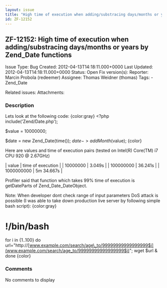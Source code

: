 ```yaml
---
layout: issue
title: "High time of execution when adding/substracing days/months or years by Zend_Date functions"
id: ZF-12152
---
```


ZF-12152: High time of execution when adding/substracing days/months or years by Zend\_Date functions
-----------------------------------------------------------------------------------------------------

 Issue Type: Bug Created: 2012-04-13T14:18:11.000+0000 Last Updated: 2012-04-13T14:18:11.000+0000 Status: Open Fix version(s): 
 Reporter:  Marcin Probola (redeemer)  Assignee:  Thomas Weidner (thomas)  Tags: - Zend\_Date
 
 Related issues: 
 Attachments: 
### Description

Lets look at the following code: {color:gray} <?php include('Zend/Date.php');

$value = 10000000;

$date = new Zend\_Date(time()); $date->addMonth($value); {color}

Here are values and time of execution pairs (tested on Intel(R) Core(TM) i7 CPU 920 @ 2.67GHz)

| value | time of execution | | 10000000 | 3.049s | | 100000000 | 36.241s | | 1000000000 | 5m 34.667s |

Profiler said that function which takes 99% time of execution is getDateParts of Zend\_Date\_DateObject.

Note: When developer dont check range of input parameters DoS attack is possible (I was able to take down production live server by following simple bash script): {color:gray}

!/bin/bash
==========

for i in {1..100} do url="http://[www.example.com/search/age\_to/99999999999999999$i](www.example.com/search/age_to/99999999999999999$i)"; wget $url & done {color}

 

 

### Comments

No comments to display